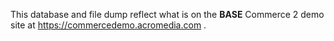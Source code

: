 This database and file dump reflect what is on the __BASE__ Commerce 2 demo site at https://commercedemo.acromedia.com .
